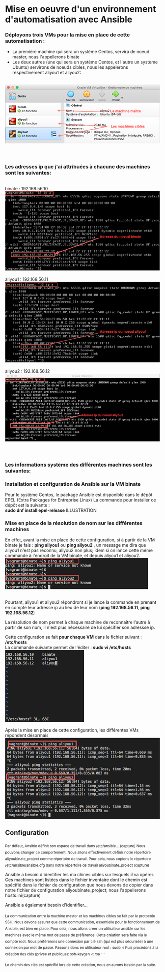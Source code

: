 <h1> Mise en oeuvre d'un environnement d'automatisation avec Ansible</h1>
<h3> Déployons trois VMs pour la mise en place de cette automatisation :</h3>
<ul>
 <li>La première machine qui sera un système Centos, servira de noeud master, nous l'appellerons binate</li>
 <li>Les deux autres (une qui sera un système Centos, et l'autre un système Ubuntu) servirons de noeuds cibles, nous les appelerons respectivement aliyou1 et aliyou2:</li>
 </ul>
 
<br /><img src="https://raw.githubusercontent.com/abiForSofteam/ANSIBLE/main/lesVMs.png" />

### <br /><br /> Les adresses ip que j'ai attribuées à chacune des machines sont les suivantes:
<br />binate  : 192.168.56.10
<br /><img src="https://raw.githubusercontent.com/abiForSofteam/ANSIBLE/main/ip_binate.png" />
<br /><br />aliyou1 : 192.168.56.11
<br /><img src="https://raw.githubusercontent.com/abiForSofteam/ANSIBLE/main/ip_aliyou1b.png" />
<br /><br />aliyou2 : 192.168.56.12
<br /><img src="https://raw.githubusercontent.com/abiForSofteam/ANSIBLE/main/ip_aliyou2.png" />

### <br /><br /> Les informations système des différentes machines sont les suivantes:


### Installation et configuration de Ansible sur la VM binate
Pour le système Centos, le package Ansible est disponible dans le dépôt EPEL (Extra Packages for Entreprise Linux)
La commande pour installer ce dépôt est la suivante : 
<br /> **sudo dnf install epel-release**
ILLUSTRATION

### Mise en place de la résolution de nom sur les différentes machines
En effet, avant la mise en place de cette configuration, si à partir de la VM binate je fais : **ping aliyou1** ou **ping aliyou2** , un message me dira que aliyou1 n'est pas reconnu, aliyou2 non plus; idem si on lance cette même commande à l'endroit de la VM binate, et depuis aliyou1 et aliyou2.
<br /><img src="https://raw.githubusercontent.com/abiForSofteam/ANSIBLE/main/ping_aliyou1_aliyou2_2.png" />

<br />Pourtant, aliyou1 et aliyou2 répondront si je lance la commande en prenant en compte leur adresse ip au lieu de leur nom (**ping 192.168.56.11**,  **ping 192.168.56.12**)

La résolution de nom permet à chaque machine de reconnaître l'autre à partir de son nom, il n'est plus nécessaire de lui spécifier son adressse ip.

Cette configuration se fait **pour chaque VM** dans le fichier suivant : **/etc/hosts**
<br />La commande suivante permet de l'éditer : **sudo vi /etc/hosts**
<br /><img src="https://raw.githubusercontent.com/abiForSofteam/ANSIBLE/main/hosts.png" />

Après la mise en place de cette configuration, les différentes VMs répondent désormais
<br /><img src="https://raw.githubusercontent.com/abiForSofteam/ANSIBLE/main/ping_aliyou1_aliyou2.png" />


## Configuration
<sub>Par défaut, Ansible définit son espace de travail dans /etc/ansible... (capture)
Nous pouvons changer ce comportement.
Nous allons effectivement définir notre répertoire aliyoubinate_project comme répertoire de travail.
Pour cela, nous copions le répertoire  /etc/ansible/ansible.cfg dans notre répertoire de travail aliyoubinate_project (capture)

Ansible a besoin d'identifier les ma chines cibles sur lesquels il va opérer.
Ces machines sont listées dans le fichier inventaire dont le chemin est spécifié dans le fichier de configuration que nous devons de copier dans notre fichier de configuration aliyoubinate_project; nous l'appellerons hosts.ini(capture)

Ansible a également besoin d'identifier</sub>...


<sub>La communication entre la machine master et les machines cibles se fait par le protocole SSH.
Nous devons assurer que cette communication, essentielle pour le fonctionnement de Ansible, est bien en place.
Pour cela, nous allons créer un utilisateur ansible sur les machines avec le même mot de passe de préférence.
Cette création sera faite via le compte root.
Nous préférerons une connexion par clé ssh (qui est plus sécurisée)  à une connexion par mot de passe.
Passons donc en utilisateur root : sudo -i
Puis procédons à la création des clés (privée et publique):
ssh-keygen -t rsa</sub>
...

<sub>Le chemin des clés est spécifié lors de cette création, nous en aurons besoin par la suite.</sub>

